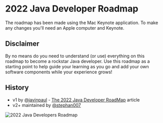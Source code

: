 # 2022 Java Developer Roadmap
The roadmap has been made using the Mac Keynote application. To make any changes you'll need an Apple computer and Keynote.

## Disclaimer

By no means do you need to understand (or use) everything on this roadmap to become a rockstar Java developer. Use this roadmap as a starting point to help guide your learning as you go and add your own software components while your experience grows!

## History

* v1 by [@javinpaul](https://twitter.com/javinpaul) - [The 2022 Java Developer RoadMap](https://javarevisited.blogspot.com/2019/10/the-java-developer-roadmap.html) article
* v2+ maintained by [@stephan007](https://twitter.com/stephan007)

![2022 Java Developers Roadmap](https://github.com/devoxx/JavaRoadmap2022/blob/main/JavaRoadmap-9April2022.jpg)
